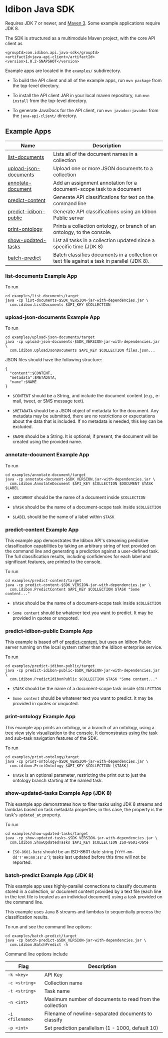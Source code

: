 Idibon Java SDK
===========

Requires JDK 7 or newer, and [Maven 3](http://maven.apache.org/download.cgi). Some example applications require JDK 8.

The SDK is structured as a multimodule Maven project, with the core
API client as

```
<groupId>com.idibon.api.java-sdk</groupId>
<artifactId>java-api-client</artifactId>
<version>1.0.2-SNAPSHOT</version>
```

Example apps are located in the `examples/` subdirectory.

* To build the API client and all of the example apps, run `mvn package`
from the top-level directory.

* To install the API client JAR in your local maven repository, run
  `mvn install` from the top-level directory.

* To generate JavaDocs for the API client, run `mvn javadoc:javadoc` from
  the `java-api-client/` directory.

## Example Apps

Name|Description
--------|--------
[list-documents](#list-documents)|Lists all of the document names in a collection
[upload-json-documents](#upload-json-documents)|Upload one or more JSON documents to a collection
[annotate-document](#annotate-document)|Add an assignment annotation for a document-scope task to a document
[predict-content](#predict-content)|Generate API classifications for text on the command line
[predict-idibon-public](#predict-idibon-public)|Generate API classifications using an Idibon Public server
[print-ontology](#print-ontology)|Prints a collection ontology, or branch of an ontology, to the console.
[show-updated-tasks](#show-updated-tasks)|List all tasks in a collection updated since a specific time (JDK 8)
[batch-predict](#batch-predict)|Batch classifies documents in a collection or text file against a task in parallel (JDK 8).

### <a name="list-documents">list-documents Example App</a>

To run

```
cd examples/list-documents/target
java -cp list-documents-$SDK_VERSION-jar-with-dependencies.jar \
  com.idibon.ListDocuments $API_KEY $COLLECTION
```

### <a name="upload-json-documents">upload-json-documents Example App</a>

To run
```
cd examples/upload-json-documents/target
java -cp upload-json-documents-$SDK_VERSION-jar-with-dependencies.jar \
  com.idibon.UploadJsonDocuments $API_KEY $COLLECTION files.json...
```

JSON files should have the following structure:

```
{
  "content":$CONTENT,
  "metadata":$METADATA,
  "name":$NAME
}
```

* `$CONTENT` should be a String, and include the document content (e.g., e-mail, tweet, or SMS message text).

* `$METADATA` should be a JSON object of metadata for the document. Any metadata may be submitted, there are no restrictions or expectations about the data that is included. If no metadata is needed, this key can be excluded.

* `$NAME` should be a String. It is optional; if present, the document will be created using the provided name.

### <a name="annotate-document">annotate-document Example App</a>

To run
```
cd examples/annotate-document/target
java -cp annotate-document-$SDK_VERSION.jar-with-dependencies.jar \
  com.idibon.AnnotateDocument $API_KEY $COLLECTION $DOCUMENT $TASK $LABEL
```

* `$DOCUMENT` should be the name of a document inside `$COLLECTION`

* `$TASK` should be the name of a document-scope task inside `$COLLECTION`

* `$LABEL` should be the name of a label within `$TASK`

### <a name="predict-content">predict-content Example App</a>

This example app demonstrates the Idibon API's streaming predictive
classification capabilities by taking an arbitrary string of text
provided on the command line and generating a prediction against a
user-defined task. The full classification results, including
confidences for each label and significant features, are printed
to the console.

To run
```
cd examples/predict-content/target
java -cp predict-content-$SDK_VERSION-jar-with-dependencies.jar \
  com.idibon.PredictContent $API_KEY $COLLECTION $TASK "Some content..."
```

* `$TASK` should be the name of a document-scope task inside `$COLLECTION`

* `Some content` should be whatever text you want to predict. It may be provided in quotes or unquoted.

### <a name="predict-idibon-public">predict-idibon-public Example App</a>

This example is based off of [predict-content](predict-content), but uses
an Idibon Public server running on the local system rather than the Idibon
enterprise service.


To run
```
cd examples/predict-idibon-public/target
java -cp predict-idibon-public-$SDK_VERSION-jar-with-dependencies.jar \
  com.idibon.PredictIdibonPublic $COLLECTION $TASK "Some content..."
```

* `$TASK` should be the name of a document-scope task inside `$COLLECTION`

* `Some content` should be whatever text you want to predict. It may be provided in quotes or unquoted.

### <a name="print-ontology">print-ontology Example App</a>

This example app prints an ontology, or a branch of an ontology, using a tree view
style visualization to the console. It demonstrates using the task and sub-task
navigation features of the SDK.

To run
```
cd examples/print-ontology/target
java -cp print-ontology-$SDK_VERSION-jar-with-dependencies.jar \
  com.idibon.PrintOntology $API_KEY $COLLECTION [$TASK]
```

* `$TASK` is an optional parameter, restricting the print out to just the ontology
branch starting at the named task.

### <a name="show-updated-tasks">show-updated-tasks Example App (JDK 8)</a>

This example app demonstrates how to filter tasks using JDK 8 streams and
lambdas based on task metadata properties; in this case, the property is
the task's `updated_at` property.

To run
```
cd examples/show-updated-tasks/target
java -cp show-updated-tasks-$SDK_VERSION-jar-with-dependencies.jar \
  com.idibon.ShowUpdatedTasks $API_KEY $COLLECTION ISO-8601-Date
```

* `ISO-8601-Date` should be an ISO-8601 date string (`YYYY-mm-dd'T'HH:mm:ss'Z'`);
tasks last updated before this time will not be reported.

### <a name="batch-predict">batch-predict Example App (JDK 8)</a>

This example app uses highly-parallel connections to classify documents stored in
a collection, or document content provided by a text file (each line in the text
file is treated as an individual document) using a task provided on the command
line.

This example uses Java 8 streams and lambdas to sequentially process the
classification results.

To run and see the command line options:
```
cd examples/batch-predict/target
java -cp batch-predict-$SDK_VERSION-jar-with-dependencies.jar \
  com.idibon.BatchPredict -h
```

Command line options include

Flag|Description
--------|--------
`-k <key>`|API Key
`-c <string>`|Collection name
`-t <string>`|Task name
`-n <int>`|Maximum number of documents to read from the collection
`-i <filename>`|Filename of newline-separated documents to classify
`-p <int>`|Set prediction parallelism (1 - 1000, default 10)

